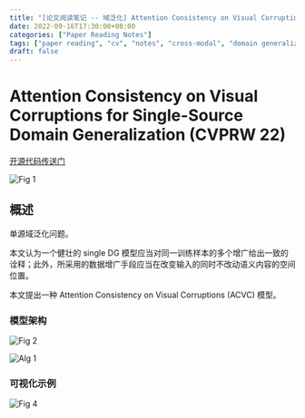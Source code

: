 ```yaml
---
title: "[论文阅读笔记 -- 域泛化] Attention Consistency on Visual Corruptions for SSDG (CVPRW 22)"
date: 2022-09-16T17:30:00+08:00
categories: ["Paper Reading Notes"]
tags: ["paper reading", "cv", "notes", "cross-modal", "domain generalization"]
draft: false
---
```


# Attention Consistency on Visual Corruptions for Single-Source Domain Generalization (CVPRW 22)

[开源代码传送门](https://github.com/ExplainableML/ACVC)

![Fig 1](/images/2022/PRN268/1.png)

## 概述

单源域泛化问题。  

本文认为一个健壮的 single DG 模型应当对同一训练样本的多个增广给出一致的诠释；此外，所采用的数据增广手段应当在改变输入的同时不改动语义内容的空间位置。  

本文提出一种 Attention Consistency on Visual Corruptions (ACVC) 模型。  

### 模型架构 

![Fig 2](/images/2022/PRN268/2.png)

![Alg 1](/images/2022/PRN268/A1.png)

### 可视化示例

![Fig 4](/images/2022/PRN268/4.png)
